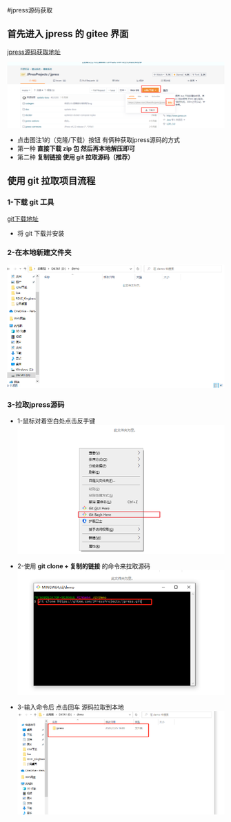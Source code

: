 #jpress源码获取

## 首先进入 jpress 的 gitee 界面
[jpress源码获取地址](https://gitee.com/JPressProjects/jpress)

![img.png](./assets/image/jpress_1.png)

* 点击图注1的（克隆/下载）按钮 有俩种获取jpress源码的方式
* 第一种 **直接下载 zip 包 然后再本地解压即可**
* 第二种 **复制链接 使用 git 拉取源码（推荐）**

## 使用 git 拉取项目流程
### 1-下载 git 工具
[git下载地址](https://git-scm.com/download)
* 将 git 下载并安装

### 2-在本地新建文件夹
![img_1.png](./assets/image/jpress_2.png)

### 3-拉取jpress源码

* 1-鼠标对着空白处点击反手键
![img.png](./assets/image/jpress_3.png)
  
* 2-使用 **git clone + 复制的链接** 的命令来拉取源码
![img.png](./assets/image/jpress_4.png)
  
* 3-输入命令后 点击回车 源码拉取到本地
![img.png](./assets/image/jpress_5.png)

  

